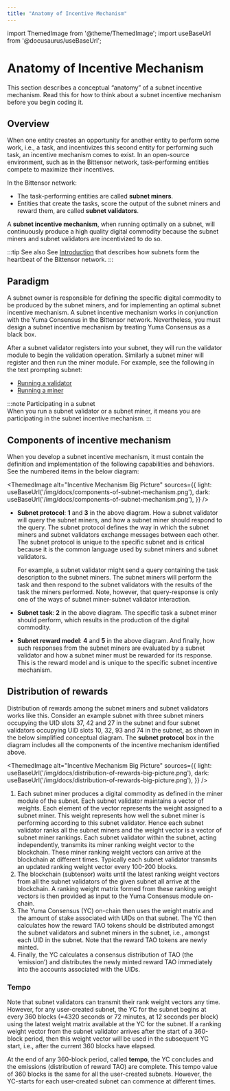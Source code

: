 ```yaml
---
title: "Anatomy of Incentive Mechanism"
---
```


import ThemedImage from '@theme/ThemedImage';
import useBaseUrl from '@docusaurus/useBaseUrl';

# Anatomy of Incentive Mechanism

This section describes a conceptual “anatomy” of a subnet incentive mechanism. Read this for how to think about a subnet incentive mechanism before you begin coding it. 

## Overview

When one entity creates an opportunity for another entity to perform some work, i.e., a task, and incentivizes this second entity for performing such task, an incentive mechanism comes to exist. In an open-source environment, such as in the Bittensor network, task-performing entities compete to maximize their incentives. 

In the Bittensor network:

- The task-performing entities are called **subnet miners**.
- Entities that create the tasks, score the output of the subnet miners and reward them, are called **subnet validators**. 

A **subnet incentive mechanism**, when running optimally on a subnet, will continuously produce a high quality digital commodity because the subnet miners and subnet validators are incentivized to do so. 

:::tip See also
See [Introduction](./introduction.md) that describes how subnets form the heartbeat of the Bittensor network.
:::

## Paradigm
A subnet owner is responsible for defining the specific digital commodity to be produced by the subnet miners, and for implementing an optimal subnet incentive mechanism. A subnet incentive mechanism works in conjunction with the Yuma Consensus in the Bittensor network. Nevertheless, you must design a subnet incentive mechanism by treating Yuma Consensus as a black box. 

After a subnet validator registers into your subnet, they will run the validator module to begin the validation operation. Similarly a subnet miner will register and then run the miner module. For example, see the following in the text prompting subnet:

- [Running a validator](https://github.com/opentensor/text-prompting/blob/main/docs/running_a_validator.md)
- [Running a miner](https://github.com/opentensor/text-prompting/blob/main/docs/running_a_miner.md)

:::note Participating in a subnet    
When you run a subnet validator or a subnet miner, it means you are participating in the subnet incentive mechanism. 
:::

## Components of incentive mechanism

When you develop a subnet incentive mechanism, it must contain the definition and implementation of the following capabilities and behaviors. See the numbered items in the below diagram:

<ThemedImage
alt="Incentive Mechanism Big Picture"
sources={{
    light: useBaseUrl('/img/docs/components-of-subnet-mechanism.png'),
    dark: useBaseUrl('/img/docs/components-of-subnet-mechanism.png'),
  }}
/>

- **Subnet protocol**: **1** and **3** in the above diagram. How a subnet validator will query the subnet miners, and how a subnet miner should respond to the query. The subnet protocol defines the way in which the subnet miners and subnet validators exchange messages between each other. The subnet protocol is unique to the specific subnet and is critical because it is the common language used by subnet miners and subnet validators. 

    For example, a subnet validator might send a query containing the task description to the subnet miners. The subnet miners will perform the task and then respond to the subnet validators with the results of the task the miners performed. Note, however, that query-response is only one of the ways of subnet miner-subnet validator interaction.

- **Subnet task**: **2** in the above diagram. The specific task a subnet miner should perform, which results in the production of the digital commodity. 

- **Subnet reward model**: **4** and **5** in the above diagram. And finally, how such responses from the subnet miners are evaluated by a subnet validator and how a subnet miner must be rewarded for its response. This is the reward model and is unique to the specific subnet incentive mechanism. 

## Distribution of rewards

Distribution of rewards among the subnet miners and subnet validators works like this. Consider an example subnet with three subnet miners occupying the UID slots 37, 42 and 27 in the subnet and four subnet validators occupying UID slots 10, 32, 93 and 74 in the subnet, as shown in the below simplified conceptual diagram. The **subnet protocol** box in the diagram includes all the components of the incentive mechanism identified above.

<ThemedImage
alt="Incentive Mechanism Big Picture"
sources={{
    light: useBaseUrl('/img/docs/distribution-of-rewards-big-picture.png'),
    dark: useBaseUrl('/img/docs/distribution-of-rewards-big-picture.png'),
  }}
/>

1. Each subnet miner produces a digital commodity as defined in the miner module of the subnet. Each subnet validator maintains a vector of weights. Each element of the vector represents the weight assigned to a subnet miner. This weight represents how well the subnet miner is performing according to this subnet validator. Hence each subnet validator ranks all the subnet miners and the weight vector is a vector of subnet miner rankings. Each subnet validator within the subnet, acting independently, transmits its miner ranking weight vector to the blockchain. These miner ranking weight vectors can arrive at the blockchain at different times. Typically each subnet validator transmits an updated ranking weight vector every 100-200 blocks. 
2. The blockchain (subtensor) waits until the latest ranking weight vectors from all the subnet validators of the given subnet all arrive at the blockchain. A ranking weight matrix formed from these ranking weight vectors is then provided as input to the Yuma Consensus module on-chain.
3. The Yuma Consensus (YC) on-chain then uses the weight matrix and the amount of stake associated with UIDs on that subnet. The YC then calculates how the reward TAO tokens should be distributed amongst the subnet validators and subnet miners in the subnet, i.e., amongst each UID in the subnet. Note that the reward TAO tokens are newly minted. 
4. Finally, the YC calculates a consensus distribution of TAO (the ‘emission’) and distributes the newly minted reward TAO immediately into the accounts associated with the UIDs. 

### Tempo

Note that subnet validators can transmit their rank weight vectors any time. However, for any user-created subnet, the YC for the subnet begins at every 360 blocks (=4320 seconds or 72 minutes, at 12 seconds per block) using the latest weight matrix available at the YC for the subnet. If a ranking weight vector from the subnet validator arrives after the start of a 360-block period, then this weight vector will be used in the subsequent YC start, i.e., after the current 360 blocks have elapsed. 

At the end of any 360-block period, called **tempo**, the YC concludes and the emissions (distribution of reward TAO) are complete.  This tempo value of 360 blocks is the same for all the user-created subnets. However, the YC-starts for each user-created subnet can commence at different times. 

<!-- >
[Raj: Explain the difference between tempo and epoch. For folks coming from Ethereum, our term tempo can be a bit confusing.]
Using Bittensor API for incentive mechanism
Here I want to present a discussion of how to map the components of the incentive mechanism (identified above) into the axon, dendrite, metagraph, subtensor, and synapse. I want to describe what each API module does and instruct the developer which one to use when. For example I want to say something like “Use dendrite to query axon and fetch a metagraph object.” Here I want to get as specific and as detailed as possible. -->
